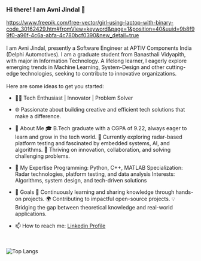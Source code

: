 
### Hi there! I am Avni Jindal 👋
https://www.freepik.com/free-vector/girl-using-laptop-with-binary-code_30162429.htm#fromView=keyword&page=1&position=40&uuid=9b8f99f0-a96f-4c6a-abfa-4c780bcf0390&new_detail=true
<br>
<br>
I am Avni Jindal, presently a Software Engineer at APTIV Components India (Delphi Automotives). I am a graduate student from Banasthali Vidyapith, with major in Information Technology. A lifelong learner, I eagerly explore emerging trends in Machine Learning, System-Design and other cutting-edge technologies, seeking to contribute to innovative organizations.
<br>
<br>
Here are some ideas to get you started:
- 👩‍💻 Tech Enthusiast | Innovator | Problem Solver
- 🌐 Passionate about building creative and efficient tech solutions that make a difference.

- 🚀 About Me
  🎓 B.Tech graduate with a CGPA of 9.22, always eager to learn and grow in the tech world.
  📡 Currently exploring radar-based platform testing and fascinated by embedded systems, AI, and algorithms.
  🌟 Thriving on innovation, collaboration, and solving challenging problems.
- 🔧 My Expertise
                  Programming: Python, C++, MATLAB
                  Specialization: Radar technologies, platform testing, and data analysis
                  Interests: Algorithms, system design, and tech-driven solutions
- 🎯 Goals
  📖 Continuously learning and sharing knowledge through hands-on projects.
  🌍 Contributing to impactful open-source projects.
  💡 Bridging the gap between theoretical knowledge and real-world applications.
- 📫 How to reach me: <a href="https://www.linkedin.com/in/avnijindal110203/"> Linkedin Profile </a>

<br>

![Top Langs](https://github-readme-stats.vercel.app/api/top-langs/?username=avni1102&theme=tokyonight)
